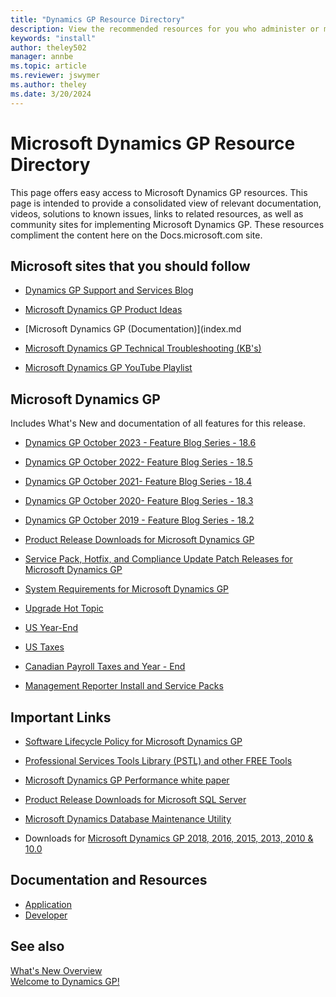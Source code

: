 ```yaml
---
title: "Dynamics GP Resource Directory"
description: View the recommended resources for you who administer or manage Dynamics GP.
keywords: "install"
author: theley502
manager: annbe
ms.topic: article
ms.reviewer: jswymer
ms.author: theley
ms.date: 3/20/2024
---
```

# Microsoft Dynamics GP Resource Directory

This page offers easy access to Microsoft Dynamics GP resources. This page is intended to provide a consolidated view of relevant documentation, videos, solutions to known issues, links to related resources, as well as community sites for implementing Microsoft Dynamics GP. These resources compliment the content here on the Docs.microsoft.com site.

## Microsoft sites that you should follow

- [Dynamics GP Support and Services Blog](https://community.dynamics.com/gp/b/dynamicsgp)  

<!-- [Dynamics GP Developer Blog](https://msdn.microsoft.com/library/aa496082.aspx)
- [Dynamics Financial Reporting - Management Reporter](https://blogs.msdn.com/b/dynamics_financial_reporting/)-->

- [Microsoft Dynamics GP Product Ideas](https://experience.dynamics.com/ideas/categories/?forum=771cc5ac-c117-e811-8105-3863bb2e0320&forumName=Dynamics%20GP)

- [Microsoft Dynamics GP (Documentation)](index.md

- [Microsoft Dynamics GP Technical Troubleshooting (KB's)](https://learn.microsoft.com/en-us/troubleshoot/dynamics/gp/welcome-gp)

- [Microsoft Dynamics GP YouTube Playlist](https://www.youtube.com/playlist?list=PLFSag4twLTk_9TB90pvujqkFmp7uc1UAt) 

## Microsoft Dynamics GP

  Includes What's New and documentation of all features for this release. 

- [Dynamics GP October 2023 - Feature Blog Series - 18.6](https://community.dynamics.com/blogs/post/?postid=50cc4ae5-d25e-ee11-a81c-00224852432e)
  
- [Dynamics GP October 2022- Feature Blog Series - 18.5](https://community.dynamics.com/gp/b/dynamicsgp/posts/microsoft-dynamics-gp-october-2022---feature-blog-series-schedule)

- [Dynamics GP October 2021- Feature Blog Series - 18.4](https://community.dynamics.com/gp/b/dynamicsgp/posts/microsoft-dynamics-gp-2021-new-feature-blog-series-schedule)

- [Dynamics GP October 2020- Feature Blog Series - 18.3](https://community.dynamics.com/gp/b/dynamicsgp/posts/microsoft-dynamics-gp-2020-new-feature-blog-series-schedule-410418203)
 
- [Dynamics GP October 2019 - Feature Blog Series - 18.2](https://community.dynamics.com/gp/b/dynamicsgp/posts/microsoft-dynamics-gp-2018-r3-new-feature-blog-series-schedule)

 
- [Product Release Downloads for Microsoft Dynamics GP](/dynamics/s-e/gp/MDGP2018_Release_Download_378)

- [Service Pack, Hotfix, and Compliance Update Patch Releases for Microsoft Dynamics GP](/dynamics/s-e/gp/MDGP2018_PatchReleases_377)

- [System Requirements for Microsoft Dynamics GP](/dynamics/s-e/gp/mdgp2018_system_requirements)

- [Upgrade Hot Topic](/dynamics/s-e/gp/hot_topic_mdgpupgrade_415)

- [US Year-End](/dynamics/s-e/gp/usgpye2018_396)

- [US Taxes](/dynamics/s-e/gp/tugp2018_391)

- [Canadian Payroll Taxes and Year - End](/dynamics/s-e/gp/cagptuye2018_285)

- [Management Reporter Install and Service Packs](/dynamics/s-e/mr/mroverview_435)


## Important Links

- [Software Lifecycle Policy for Microsoft Dynamics GP](terms/lifecycle.md)  

- [Professional Services Tools Library (PSTL) and other FREE Tools](/dynamics/s-e/gp/noam_pstl_delta)

- [Microsoft Dynamics GP Performance white paper](/dynamics/s-e/gp/mdgp2010_whitepaper_performance)

- [Product Release Downloads for Microsoft SQL Server](https://businesscenter.mbs.microsoft.com/#contentdetail/SQLdownloadOverview)

- [Microsoft Dynamics Database Maintenance Utility](https://mbs2.microsoft.com/fileexchange/?fileID=cde6687d-abb6-46bf-ae0f-6588838cb174)

- Downloads for [Microsoft Dynamics GP 2018, 2016, 2015, 2013, 2010 & 10.0](https://mbs2.microsoft.com/fileexchange/?fileID=7b89589c-da4b-4efd-bb2f-994605af7d67)

## Documentation and Resources

- [Application](/dynamics-gp/)
- [Developer](/previous-versions/dynamicsgp/developer/bb219081%28v=msdn.10%29)

## See also

[What's New Overview](whats-new/introduction.md)  
[Welcome to Dynamics GP!](index.md)  
